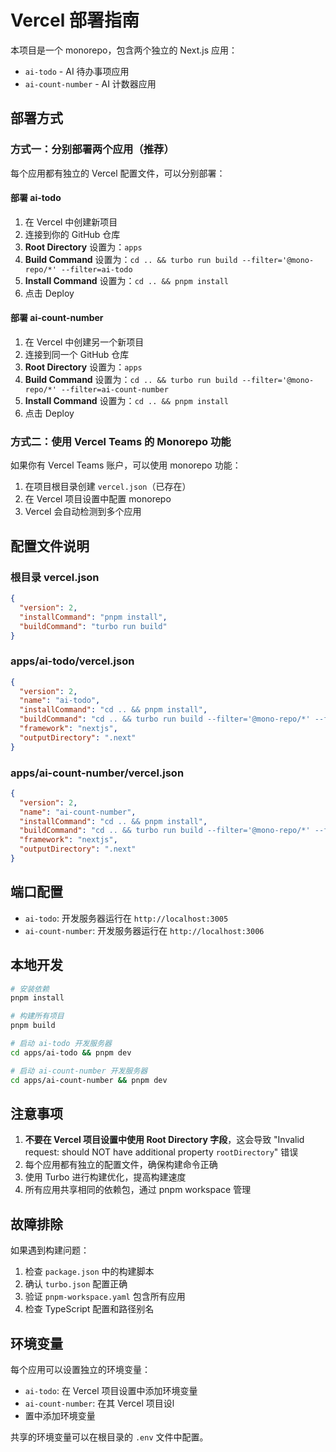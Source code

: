 # Vercel 部署指南

本项目是一个 monorepo，包含两个独立的 Next.js 应用：
- `ai-todo` - AI 待办事项应用
- `ai-count-number` - AI 计数器应用

## 部署方式

### 方式一：分别部署两个应用（推荐）

每个应用都有独立的 Vercel 配置文件，可以分别部署：

#### 部署 ai-todo
1. 在 Vercel 中创建新项目
2. 连接到你的 GitHub 仓库
3. **Root Directory** 设置为：`apps`
4. **Build Command** 设置为：`cd .. && turbo run build --filter='@mono-repo/*' --filter=ai-todo`
5. **Install Command** 设置为：`cd .. && pnpm install`
6. 点击 Deploy

#### 部署 ai-count-number
1. 在 Vercel 中创建另一个新项目
2. 连接到同一个 GitHub 仓库
3. **Root Directory** 设置为：`apps`
4. **Build Command** 设置为：`cd .. && turbo run build --filter='@mono-repo/*' --filter=ai-count-number`
5. **Install Command** 设置为：`cd .. && pnpm install`
6. 点击 Deploy

### 方式二：使用 Vercel Teams 的 Monorepo 功能

如果你有 Vercel Teams 账户，可以使用 monorepo 功能：

1. 在项目根目录创建 `vercel.json`（已存在）
2. 在 Vercel 项目设置中配置 monorepo
3. Vercel 会自动检测到多个应用

## 配置文件说明

### 根目录 vercel.json
```json
{
  "version": 2,
  "installCommand": "pnpm install",
  "buildCommand": "turbo run build"
}
```

### apps/ai-todo/vercel.json
```json
{
  "version": 2,
  "name": "ai-todo",
  "installCommand": "cd .. && pnpm install",
  "buildCommand": "cd .. && turbo run build --filter='@mono-repo/*' --filter=ai-todo",
  "framework": "nextjs",
  "outputDirectory": ".next"
}
```

### apps/ai-count-number/vercel.json
```json
{
  "version": 2,
  "name": "ai-count-number",
  "installCommand": "cd .. && pnpm install",
  "buildCommand": "cd .. && turbo run build --filter='@mono-repo/*' --filter=ai-count-number",
  "framework": "nextjs",
  "outputDirectory": ".next"
}
```

## 端口配置

- `ai-todo`: 开发服务器运行在 `http://localhost:3005`
- `ai-count-number`: 开发服务器运行在 `http://localhost:3006`

## 本地开发

```bash
# 安装依赖
pnpm install

# 构建所有项目
pnpm build

# 启动 ai-todo 开发服务器
cd apps/ai-todo && pnpm dev

# 启动 ai-count-number 开发服务器
cd apps/ai-count-number && pnpm dev
```

## 注意事项

1. **不要在 Vercel 项目设置中使用 Root Directory 字段**，这会导致 "Invalid request: should NOT have additional property `rootDirectory`" 错误
2. 每个应用都有独立的配置文件，确保构建命令正确
3. 使用 Turbo 进行构建优化，提高构建速度
4. 所有应用共享相同的依赖包，通过 pnpm workspace 管理

## 故障排除

如果遇到构建问题：

1. 检查 `package.json` 中的构建脚本
2. 确认 `turbo.json` 配置正确
3. 验证 `pnpm-workspace.yaml` 包含所有应用
4. 检查 TypeScript 配置和路径别名

## 环境变量

每个应用可以设置独立的环境变量：

- `ai-todo`: 在 Vercel 项目设置中添加环境变量
- `ai-count-number`: 在其 Vercel 项目设l 
- 置中添加环境变量

共享的环境变量可以在根目录的 `.env` 文件中配置。

